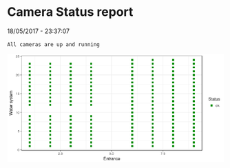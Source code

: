 Camera Status report
================
18/05/2017 - 23:37:07

    All cameras are up and running

![](camreport_files/figure-markdown_github/unnamed-chunk-2-1.png)
